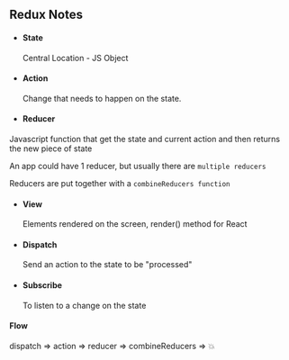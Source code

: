 ## Redux Notes

* #### State

  Central Location - JS Object

* #### Action

  Change that needs to happen on the state.

* #### Reducer

Javascript function that get the state and current action and then returns the
new piece of state

An app could have 1 reducer, but usually there are `multiple reducers`

Reducers are put together with a `combineReducers function`

* #### View

  Elements rendered on the screen, render() method for React

* #### Dispatch

  Send an action to the state to be "processed"

* #### Subscribe
  To listen to a change on the state

#### Flow

dispatch => action => reducer => combineReducers => 💥
